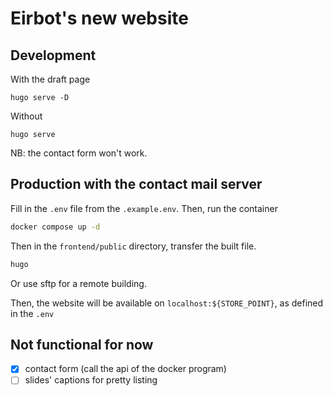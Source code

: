 # Eirbot's new website

## Development

With the draft page

```
hugo serve -D
```

Without

```
hugo serve
```

NB: the contact form won't work.

## Production with the contact mail server

Fill in the `.env` file from the `.example.env`. Then, run the container

```sh
docker compose up -d
```

Then in the `frontend/public` directory, transfer the built file.

```sh
hugo
```

Or use sftp for a remote building.

Then, the website will be available on `localhost:${STORE_POINT}`, as defined
in the `.env`

## Not functional for now

- [x] contact form (call the api of the docker program)
- [ ] slides' captions for pretty listing
